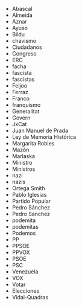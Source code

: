 - Abascal
- Almeida
- Aznar
- Ayuso
- Bildu
- chavismo
- Ciudadanos
- Congreso
- ERC
- facha
- fascista
- fascistas
- Feijoo
- Ferraz
- Franco
- franquismo
- Generalitat
- Govern
- JxCat
- Juan Manuel de Prada
- Ley de Memoria Histórica
- Margarita Robles
- Mazón
- Marlaska
- Ministro
- Ministros
- nazi
- nazis
- Ortega Smith
- Pablo Iglesias
- Partido Popular
- Pedro Sánchez
- Pedro Sanchez
- podemita
- podemitas
- Podemos
- PP
- PPSOE
- PPVOX
- PSOE
- PSC
- Venezuela
- VOX
- Votar
- Elecciones
- Vidal-Quadras
